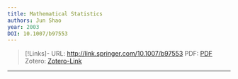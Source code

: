 ```yaml
---
title: Mathematical Statistics
authors: Jun Shao
year: 2003
DOI: 10.1007/b97553
---
```


>[!Links]-
>URL: http://link.springer.com/10.1007/b97553
>PDF: [PDF](../../../../PDFs/shao2003.pdf)
>Zotero: [Zotero-Link](zotero://select/items/@shao2003)

---